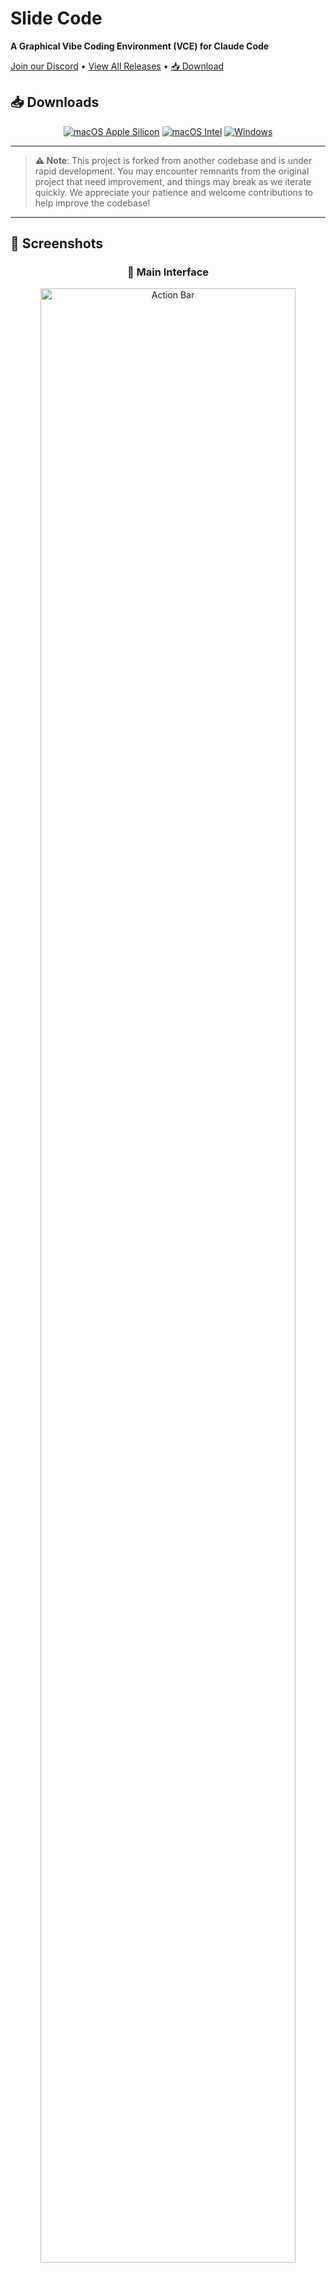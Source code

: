 # Slide Code

**A Graphical Vibe Coding Environment (VCE) for Claude Code**

[Join our Discord](https://discord.gg/vZvkNmwQ7f) • [View All Releases](https://github.com/longtail-labs/slide.code/releases/latest) • [📥 Download](https://longtail-labs.github.io/slide.code/download.html)

## 📥 Downloads

<div align="center">

[![macOS Apple Silicon](<https://img.shields.io/badge/🍎_macOS_(Apple_Silicon)-Download-blue?style=for-the-badge&logo=apple&logoColor=white>)](https://slide-code-downloader.internal-slide.workers.dev/mac-silicon) [![macOS Intel](<https://img.shields.io/badge/🍎_macOS_(Intel)-Download-blue?style=for-the-badge&logo=apple&logoColor=white>)](https://slide-code-downloader.internal-slide.workers.dev/mac-intel) [![Windows](https://img.shields.io/badge/🪟_Windows-Download-blue?style=for-the-badge&logo=windows&logoColor=white)](https://slide-code-downloader.internal-slide.workers.dev/windows)

</div>

---

> **⚠️ Note**: This project is forked from another codebase and is under rapid development. You may encounter remnants from the original project that need improvement, and things may break as we iterate quickly. We appreciate your patience and welcome contributions to help improve the codebase!

---

## 📸 Screenshots

<div align="center">

### 🎯 Main Interface

  <img src=".screenshots/action-bar.png" alt="Action Bar" width="90%" />
  <p><em>Action Bar - Command Center</em></p>

  <br/>

  <img src=".screenshots/running.png" alt="Home Light Mode" width="90%" />
  <p><em>Home - Light Mode</em></p>

  <br/>

### 🎨 Features & Modes

  <table>
    <tr>
      <td width="50%">
        <img src=".screenshots/home-dark.png" alt="Home Dark Mode" width="100%" />
        <p align="center"><em>Home - Dark Mode</em></p>
      </td>
      <td width="50%">
        <img src=".screenshots/working.png" alt="Claude Code Working" width="100%" />
        <p align="center"><em>Claude Code Working</em></p>
      </td>
    </tr>
    <tr>
      <td width="50%">
        <img src=".screenshots/watching.png" alt="Diff Watching" width="100%" />
        <p align="center"><em>Watching TBPN while coding</em></p>
      </td>
      <td width="50%">
        <img src=".screenshots/reading.png" alt="Reading Mode" width="100%" />
        <p align="center"><em>Reading Mode</em></p>
      </td>
    </tr>
    <tr>
      <td width="50%">
        <img src=".screenshots/settings.png" alt="Settings" width="100%" />
        <p align="center"><em>Settings and Usage</em></p>
      </td>
      <td width="50%">
        <img src=".screenshots/playtime.png" alt="Playtime" width="100%" />
        <p align="center"><em>Playtime</em></p>
      </td>
    </tr>
    <tr>
      <td width="50%">
        <img src=".screenshots/game.png" alt="Game Integration" width="100%" />
        <p align="center"><em>Game Mode</em></p>
      </td>
      <td width="50%">
        <img src=".screenshots/mcp.png" alt="MCP Integration" width="100%" />
        <p align="center"><em>MCP Integration</em></p>
      </td>
    </tr>
  </table>

</div>

Slide Code is a intuitive desktop application that ideally makes it a bit easier to run multiple Claude Code agents at once

## 🏗️ Tech Stack

### **Desktop Application**

- **[Electron](https://www.electronjs.org/)**: Cross-platform desktop framework
- **[React](https://reactjs.org/)**: Modern UI library with hooks
- **[TypeScript](https://www.typescriptlang.org/)**: Type-safe JavaScript
- **[Effect-TS](https://effect.website/)**: Functional programming for robust async operations
- **[Drizzle ORM](https://orm.drizzle.team/)**: Type-safe database operations
- **[SQLite](https://www.sqlite.org/)/[Turso](https://turso.tech/)**: Local and cloud database support
- **[shadcn/ui](https://ui.shadcn.com/)**: Beautiful, accessible UI components
- **[Tailwind CSS](https://tailwindcss.com/)**: Utility-first CSS framework
- **[ccusage](https://github.com/ryoppippi/ccusage)**: Claude Code usage tracking
- **[Hydraulic Conveyor](https://hydraulic.dev/)**: Desktop app distribution, simplified
- **[Claude Code SDK](https://github.com/anthropics/claude-code)**: Official SDK for Claude Code integration

### **Game** (`/game`)

- **[Go](https://golang.org/)**: High-performance backend language
- **[Templ](https://templ.guide/)**: Type-safe HTML templating
- **[Datastar](https://data-star.dev/)**: Reactive frontend framework
- **[NATS.io](https://nats.io/)**: Cloud-native messaging system

## ✨ Features

### 🎯 **Effortless Project Management**

- **One-Click Project Creation**: Create new projects instantly or select existing ones, no Github integration required
- **Vibe Directory**: New projects get placed into a specified directory
- **Multi-Task Execution**: Run multiple Claude Code tasks simultaneously
- **Session Persistence**: Resume your coding sessions anytime, anywhere

### 🎵 **Vibe While You Code**

- **Integrated Music Player**: Stream from SomaFM while coding
- **TBPN Channel**: Keep up to date with the latest tech news directly in the VCE
- **Hacker News Reader**: Keep up to date with the latest tech news without leaving your flow
- **Play a massive multiplayer game**: Play a Splatoon inspired multiplayer game where you compete automatically to take over the grid

### 🔧 **Powerful Development Tools**

- **Real-time Diff Viewer**: See exactly what changes Claude Code is making
- **Git Integration**: Quickly commit your (AI generated) changes
- **Task Tracking**: Monitor multiple concurrent tasks
- **Notifications**: Get native OS alerts when tasks complete, fail, or are cancelled
- **Comment System**: Add notes and feedback directly to your diffs
- **Usage Analytics**: Track your Claude Code usage, costs, and token consumption at a glance
- **Attachments Support**: Easily attach images, documents, and other files for the agent to work with
- **Task Control**: Stop and cancel running Claude Code agents with a single click

### 🎨 **Beautiful UI/UX**

- **Modern Design**: Clean, intuitive interface built with shadcn/ui
- **Dark/Light Mode**: Switch themes to match your preference

## 🚀 Quick Start

### Prerequisites

- **Claude Code CLI**: Follow the setup guide at [docs.anthropic.com/en/docs/claude-code/setup](https://docs.anthropic.com/en/docs/claude-code/setup)

### Getting Started

1. **Launch Slide Code**: Open the application after installation
2. **Create or Select a Project**:
   - Click "Create New Project" for a fresh start
   - Or "Select Existing Project" to work with existing code
3. **Give it a Prompt**: Describe what you want to build
4. **Watch the Magic**: Claude Code starts working while you vibe to your favorite tunes

## 🔄 Roadmap

### **Coming Soon**

- [ ] **Git Worktrees**: Isolated development branches
- [ ] **Plugin System**: Extend functionality with custom plugins
- [ ] **Team Collaboration**: Share projects and sessions
- [ ] **MCP Powered Game**: Write code and control bots that play the game while coding

## 🛠️ Development

### **Quick Start**

```bash
# Clone the repository
git clone https://github.com/longtail-labs/slide.code
cd slide-code

# Install dependencies
npm install

# Start the Electron app
npm run start:app
```

### **Architecture Overview**

```bash
slide-code/
├── apps/                 # Electron main & preload processes
├── packages/
│   ├── clients/         # API clients & React hooks
│   ├── core/            # Core business logic with Effect-TS
│   ├── db/              # Database layer with Drizzle ORM
│   └── schema/          # Type definitions & schemas
├── widgets/app/         # React frontend (main UI)
├── game/               # Go game server (BitSplat)
└── bundled_modules/    # Native dependencies (LibSQL)
```

### **🏗️ Architecture Benefits**

This Electron app setup provides several developer experience advantages:

#### **⚡ Instant Hot Reload**

- Uses Vite dev server for instant React/UI changes without restart
- Frontend code in [`widgets/app/`](widgets/app/) refreshes immediately
- Electron app loads from Vite in development mode ([`packages/core/src/flows/app.flow.ts:93-102`](packages/core/src/flows/app.flow.ts#L93))

#### **🔒 Type-Safe IPC Boundary**

Built with Effect.ts for robust cross-process communication:

- **PubSub Pattern** ([`packages/clients/src/pubsub/`](packages/clients/src/pubsub/)): Event-based messaging for notifications and updates across main/renderer boundary
- **RPC Pattern** ([`packages/core/src/rpc/`](packages/core/src/rpc/)): Type-safe remote procedure calls similar to tRPC, enabling request-response patterns between processes
- **IPCRef Pattern** ([`packages/core/src/services/ipc-ref.service.ts`](packages/core/src/services/ipc-ref.service.ts)): Shared state management like Zustand but works across process boundaries with automatic synchronization

#### **🎯 Additional Notable Features**

- **Effect.ts Integration**: Functional programming patterns for better error handling and composability
- **Dependency Injection**: Effect.ts makes DI trivial - services are automatically provided through layers, making testing and modularity seamless
- **Cross-IPC Database Access**: Direct Drizzle queries from renderer ([`packages/clients/src/drizzle/`](packages/clients/src/drizzle/), [`packages/core/src/rpc/handlers.ts:828-840`](packages/core/src/rpc/handlers.ts#L828)) using [Drizzle HTTP Proxy](https://orm.drizzle.team/docs/connect-drizzle-proxy)
- **Smart Data Syncing**: TanStack Query can be invalidated from main process ([`packages/schema/src/queryKeys.ts`](packages/schema/src/queryKeys.ts), [`packages/clients/src/tanstack/index.ts:71-78`](packages/clients/src/tanstack/index.ts#L71), [`packages/core/src/services/pubsub.service.ts:153-205`](packages/core/src/services/pubsub.service.ts#L153)), enabling automatic UI updates when backend data changes
- **Secure Context Bridge**: Preload scripts carefully expose only safe APIs to renderer
- **Automatic State Persistence**: IPCRef supports optional persistence to disk with rehydration on app start

### **Development Commands**

#### **Electron App**

```bash
npm install              # Install all dependencies
npm run start:app       # Start Electron app in development
npm run build           # Build for production
```

#### **Game Server**

```bash
cd game
make setup              # Install Go tools and dependencies
make dev                # Start development server with hot reload
make build              # Build production binary
make clean              # Clean build artifacts
```

#### **Database**

```bash
npm run db:migrate:generate  # Generate new migration
npm run db:migrate:apply     # Apply migrations
npm run studio              # Open Drizzle Studio
```

### **Development Workflow**

1. **Start the Electron app**: `npm run start:app`
2. **Start the game server** (optional): `cd game && make dev`
3. **Make changes**: Edit files in `widgets/app/src/` for UI, `packages/core/src/` for logic
4. **Hot reload**: Changes automatically reload in development

## 🔨 Building Locally

### **Prerequisites**

- Node.js 22+ (required)
- macOS, Windows, or Linux
- [Hydraulic Conveyor](https://hydraulic.dev/) (for distribution builds)

### **Local Build Instructions**

1. **Install Dependencies**

   ```bash
   npm install
   ```

2. **Build the Application**

   ```bash
   # For production build
   npm run build:prod

   # For beta build
   npm run build:beta
   ```

3. **Process the build**

```bash
# For production build
npm run make:prod

# For beta build
npm run make:beta
```

4. **Build with Conveyor**

   ```bash
   # Build for local testing (uses conveyor.local.conf)
   npm run compile:local

   # The built application will be in /output. Move the app to your Applications folder to test
   ```

### **Nightly Beta Releases**

The project supports automated nightly beta releases via GitHub Actions:

- Beta builds use [`conveyor.beta.conf`](conveyor.beta.conf) for configuration
- Automatically published to the beta release channel
- Separate app ID and branding from production releases

## 🤝 Contributing

Contributing to Slide Code is straightforward thanks to our strongly-typed architecture:

### **Type-Safe Development**

The entire codebase is strongly typed across all boundaries, making it hard to introduce runtime errors:

- **TypeScript everywhere**: From main process to renderer, all code is type-checked
- **Drizzle ORM**: Type-safe database schemas and queries with compile-time validation
- **Effect.ts schemas**: Ensure data integrity across process boundaries
- **Build-time validation**: Running `npm run build` will catch most issues before runtime

### **Quick Contribution Guide**

1. Fork the repository and clone your fork
2. Install dependencies: `npm install`
3. Make your changes (You can even have Slide Code open and making changes on itself while running 😅. Sometimes causes issues, but sometimes works great!)
4. Test your changes: `npm run start:app`
5. Run the build: `npm run build` to make sure things look good
6. Submit a pull request

The strong typing means if your code compiles, it's likely to work correctly!

## 📄 License

This project is licensed under the MIT License - see the [LICENSE](LICENSE) file for details

## 🌟 Support

- ⭐ **Star this repo** if you find it useful
- 🐛 **Report bugs** via GitHub Issues
- 💬 **Chat with us & Request features** on [Discord](https://discord.gg/vZvkNmwQ7f)
- 🐦 **Follow me** on Twitter [@jonovono](https://x.com/jonovono)
